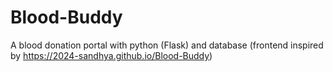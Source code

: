 # Blood-Buddy
A blood donation portal with python (Flask) and database
(frontend inspired by https://2024-sandhya.github.io/Blood-Buddy)
